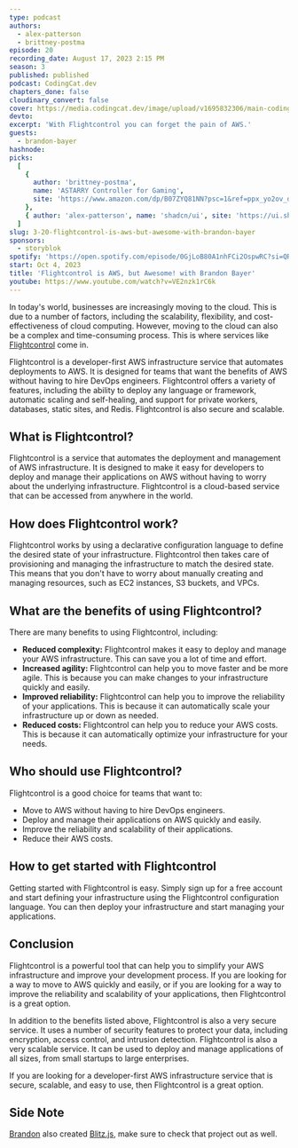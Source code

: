 ```yaml
---
type: podcast
authors:
  - alex-patterson
  - brittney-postma
episode: 20
recording_date: August 17, 2023 2:15 PM
season: 3
published: published
podcast: CodingCat.dev
chapters_done: false
cloudinary_convert: false
cover: https://media.codingcat.dev/image/upload/v1695832306/main-codingcatdev-photo/3.20-flightcontrol.png
devto:
excerpt: 'With Flightcontrol you can forget the pain of AWS.'
guests:
  - brandon-bayer
hashnode:
picks:
  [
    {
      author: 'brittney-postma',
      name: 'ASTARRY Controller for Gaming',
      site: 'https://www.amazon.com/dp/B07ZYQ81NN?psc=1&ref=ppx_yo2ov_dt_b_product_details'
    },
    { author: 'alex-patterson', name: 'shadcn/ui', site: 'https://ui.shadcn.com/' }
  ]
slug: 3-20-flightcontrol-is-aws-but-awesome-with-brandon-bayer
sponsors:
  - storyblok
spotify: 'https://open.spotify.com/episode/0GjLoB80A1nhFCi2OspwRC?si=QRbcRPduTdabVtYjI8XBaw'
start: Oct 4, 2023
title: 'Flightcontrol is AWS, but Awesome! with Brandon Bayer'
youtube: https://www.youtube.com/watch?v=VE2nzk1rC6k
---
```


In today's world, businesses are increasingly moving to the cloud. This is due to a number of factors, including the scalability, flexibility, and cost-effectiveness of cloud computing. However, moving to the cloud can also be a complex and time-consuming process. This is where services like [Flightcontrol](https://www.flightcontrol.dev/) come in.

Flightcontrol is a developer-first AWS infrastructure service that automates deployments to AWS. It is designed for teams that want the benefits of AWS without having to hire DevOps engineers. Flightcontrol offers a variety of features, including the ability to deploy any language or framework, automatic scaling and self-healing, and support for private workers, databases, static sites, and Redis. Flightcontrol is also secure and scalable.

## What is Flightcontrol?

Flightcontrol is a service that automates the deployment and management of AWS infrastructure. It is designed to make it easy for developers to deploy and manage their applications on AWS without having to worry about the underlying infrastructure. Flightcontrol is a cloud-based service that can be accessed from anywhere in the world.

## How does Flightcontrol work?

Flightcontrol works by using a declarative configuration language to define the desired state of your infrastructure. Flightcontrol then takes care of provisioning and managing the infrastructure to match the desired state. This means that you don't have to worry about manually creating and managing resources, such as EC2 instances, S3 buckets, and VPCs.

## What are the benefits of using Flightcontrol?

There are many benefits to using Flightcontrol, including:

- **Reduced complexity:** Flightcontrol makes it easy to deploy and manage your AWS infrastructure. This can save you a lot of time and effort.
- **Increased agility:** Flightcontrol can help you to move faster and be more agile. This is because you can make changes to your infrastructure quickly and easily.
- **Improved reliability:** Flightcontrol can help you to improve the reliability of your applications. This is because it can automatically scale your infrastructure up or down as needed.
- **Reduced costs:** Flightcontrol can help you to reduce your AWS costs. This is because it can automatically optimize your infrastructure for your needs.

## Who should use Flightcontrol?

Flightcontrol is a good choice for teams that want to:

- Move to AWS without having to hire DevOps engineers.
- Deploy and manage their applications on AWS quickly and easily.
- Improve the reliability and scalability of their applications.
- Reduce their AWS costs.

## How to get started with Flightcontrol

Getting started with Flightcontrol is easy. Simply sign up for a free account and start defining your infrastructure using the Flightcontrol configuration language. You can then deploy your infrastructure and start managing your applications.

## Conclusion

Flightcontrol is a powerful tool that can help you to simplify your AWS infrastructure and improve your development process. If you are looking for a way to move to AWS quickly and easily, or if you are looking for a way to improve the reliability and scalability of your applications, then Flightcontrol is a great option.

In addition to the benefits listed above, Flightcontrol is also a very secure service. It uses a number of security features to protect your data, including encryption, access control, and intrusion detection. Flightcontrol is also a very scalable service. It can be used to deploy and manage applications of all sizes, from small startups to large enterprises.

If you are looking for a developer-first AWS infrastructure service that is secure, scalable, and easy to use, then Flightcontrol is a great option.

## Side Note

[Brandon](/guest/brandon-bayer) also created [Blitz.js](https://blitzjs.com/), make sure to check that project out as well.
